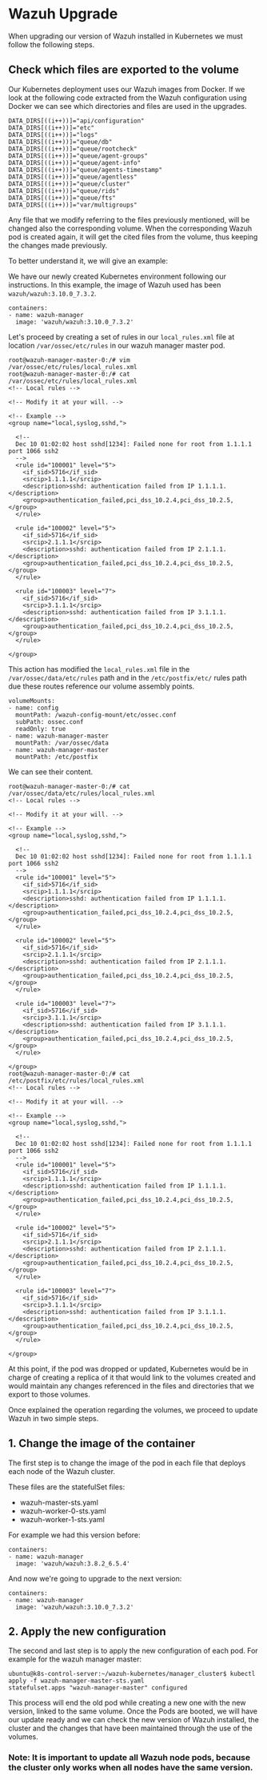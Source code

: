 # Wazuh Upgrade

When upgrading our version of Wazuh installed in Kubernetes we must follow the following steps. 

## Check which files are exported to the volume

Our Kubernetes deployment uses our Wazuh images from Docker. If we look at the following code extracted from the Wazuh configuration using Docker we can see which directories and files are used in the upgrades. 

```
DATA_DIRS[((i++))]="api/configuration"
DATA_DIRS[((i++))]="etc"
DATA_DIRS[((i++))]="logs"
DATA_DIRS[((i++))]="queue/db"
DATA_DIRS[((i++))]="queue/rootcheck"
DATA_DIRS[((i++))]="queue/agent-groups"
DATA_DIRS[((i++))]="queue/agent-info"
DATA_DIRS[((i++))]="queue/agents-timestamp"
DATA_DIRS[((i++))]="queue/agentless"
DATA_DIRS[((i++))]="queue/cluster"
DATA_DIRS[((i++))]="queue/rids"
DATA_DIRS[((i++))]="queue/fts"
DATA_DIRS[((i++))]="var/multigroups"

```

Any file that we modify referring to the files previously mentioned, will be changed also the corresponding volume. When the corresponding Wazuh pod is created again, it will get the cited files from the volume, thus keeping the changes made previously.

To better understand it, we will give an example:

We have our newly created Kubernetes environment following our instructions. In this example, the image of Wazuh used has been `wazuh/wazuh:3.10.0_7.3.2`.

```
containers:
- name: wazuh-manager
  image: 'wazuh/wazuh:3.10.0_7.3.2'
```

Let's proceed by creating a set of rules in our `local_rules.xml` file at location `/var/ossec/etc/rules` in our wazuh manager master pod. 

```
root@wazuh-manager-master-0:/# vim /var/ossec/etc/rules/local_rules.xml
root@wazuh-manager-master-0:/# cat /var/ossec/etc/rules/local_rules.xml
<!-- Local rules -->

<!-- Modify it at your will. -->

<!-- Example -->
<group name="local,syslog,sshd,">

  <!--
  Dec 10 01:02:02 host sshd[1234]: Failed none for root from 1.1.1.1 port 1066 ssh2
  -->
  <rule id="100001" level="5">
    <if_sid>5716</if_sid>
    <srcip>1.1.1.1</srcip>
    <description>sshd: authentication failed from IP 1.1.1.1.</description>
    <group>authentication_failed,pci_dss_10.2.4,pci_dss_10.2.5,</group>
  </rule>

  <rule id="100002" level="5">
    <if_sid>5716</if_sid>
    <srcip>2.1.1.1</srcip>
    <description>sshd: authentication failed from IP 2.1.1.1.</description>
    <group>authentication_failed,pci_dss_10.2.4,pci_dss_10.2.5,</group>
  </rule>

  <rule id="100003" level="7">
    <if_sid>5716</if_sid>
    <srcip>3.1.1.1</srcip>
    <description>sshd: authentication failed from IP 3.1.1.1.</description>
    <group>authentication_failed,pci_dss_10.2.4,pci_dss_10.2.5,</group>
  </rule>

</group>

```

This action has modified the `local_rules.xml` file in the `/var/ossec/data/etc/rules` path and in the `/etc/postfix/etc/` rules path due these routes reference our volume assembly points. 

```
volumeMounts:
- name: config
  mountPath: /wazuh-config-mount/etc/ossec.conf
  subPath: ossec.conf
  readOnly: true
- name: wazuh-manager-master
  mountPath: /var/ossec/data
- name: wazuh-manager-master
  mountPath: /etc/postfix
```

We can see their content.

```
root@wazuh-manager-master-0:/# cat /var/ossec/data/etc/rules/local_rules.xml
<!-- Local rules -->

<!-- Modify it at your will. -->

<!-- Example -->
<group name="local,syslog,sshd,">

  <!--
  Dec 10 01:02:02 host sshd[1234]: Failed none for root from 1.1.1.1 port 1066 ssh2
  -->
  <rule id="100001" level="5">
    <if_sid>5716</if_sid>
    <srcip>1.1.1.1</srcip>
    <description>sshd: authentication failed from IP 1.1.1.1.</description>
    <group>authentication_failed,pci_dss_10.2.4,pci_dss_10.2.5,</group>
  </rule>

  <rule id="100002" level="5">
    <if_sid>5716</if_sid>
    <srcip>2.1.1.1</srcip>
    <description>sshd: authentication failed from IP 2.1.1.1.</description>
    <group>authentication_failed,pci_dss_10.2.4,pci_dss_10.2.5,</group>
  </rule>

  <rule id="100003" level="7">
    <if_sid>5716</if_sid>
    <srcip>3.1.1.1</srcip>
    <description>sshd: authentication failed from IP 3.1.1.1.</description>
    <group>authentication_failed,pci_dss_10.2.4,pci_dss_10.2.5,</group>
  </rule>

</group>
root@wazuh-manager-master-0:/# cat /etc/postfix/etc/rules/local_rules.xml
<!-- Local rules -->

<!-- Modify it at your will. -->

<!-- Example -->
<group name="local,syslog,sshd,">

  <!--
  Dec 10 01:02:02 host sshd[1234]: Failed none for root from 1.1.1.1 port 1066 ssh2
  -->
  <rule id="100001" level="5">
    <if_sid>5716</if_sid>
    <srcip>1.1.1.1</srcip>
    <description>sshd: authentication failed from IP 1.1.1.1.</description>
    <group>authentication_failed,pci_dss_10.2.4,pci_dss_10.2.5,</group>
  </rule>

  <rule id="100002" level="5">
    <if_sid>5716</if_sid>
    <srcip>2.1.1.1</srcip>
    <description>sshd: authentication failed from IP 2.1.1.1.</description>
    <group>authentication_failed,pci_dss_10.2.4,pci_dss_10.2.5,</group>
  </rule>

  <rule id="100003" level="7">
    <if_sid>5716</if_sid>
    <srcip>3.1.1.1</srcip>
    <description>sshd: authentication failed from IP 3.1.1.1.</description>
    <group>authentication_failed,pci_dss_10.2.4,pci_dss_10.2.5,</group>
  </rule>

</group>

```

At this point, if the pod was dropped or updated, Kubernetes would be in charge of creating a replica of it that would link to the volumes created and would maintain any changes referenced in the files and directories that we export to those volumes. 

Once explained the operation regarding the volumes, we proceed to update Wazuh in two simple steps. 

## 1. Change the image of the container

The first step is to change the image of the pod in each file that deploys each node of the Wazuh cluster. 

These files are the statefulSet files:
- wazuh-master-sts.yaml
- wazuh-worker-0-sts.yaml
- wazuh-worker-1-sts.yaml

For example we had this version before:

```
containers:
- name: wazuh-manager
  image: 'wazuh/wazuh:3.8.2_6.5.4'
```

And now we're going to upgrade to the next version: 

```
containers:
- name: wazuh-manager
  image: 'wazuh/wazuh:3.10.0_7.3.2'
```


## 2. Apply the new configuration

The second and last step is to apply the new configuration of each pod. For example for the wazuh manager master:

```
ubuntu@k8s-control-server:~/wazuh-kubernetes/manager_cluster$ kubectl apply -f wazuh-manager-master-sts.yaml
statefulset.apps "wazuh-manager-master" configured
```

This process will end the old pod while creating a new one with the new version, linked to the same volume. Once the Pods are booted, we will have our update ready and we can check the new version of Wazuh installed, the cluster and the changes that have been maintained through the use of the volumes. 

### Note: It is important to update all Wazuh node pods, because the cluster only works when all nodes have the same version.